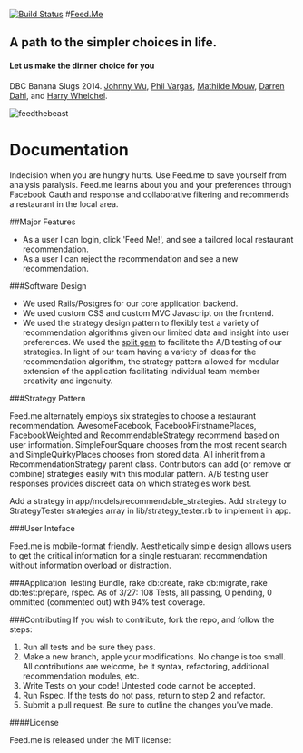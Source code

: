 [![Build Status](https://travis-ci.org/banana-slugs-2014/feed.me.png?branch=master)](https://travis-ci.org/banana-slugs-2014/feed.me)
#[Feed.Me](http://www.feedthebeast.today)

## A path to the simpler choices in life.
#### Let us make the dinner choice for you

DBC Banana Slugs 2014. [Johnny Wu](johnnywu.io), [Phil Vargas](https://github.com/PhilVargas), [Mathilde Mouw](https://github.com/mathildemouw), [Darren Dahl](https://github.com/darrendahl), and [Harry Whelchel](https://github.com/harryw377).

![feedthebeast](http://i.imgur.com/nyEZV13.png)



 
# Documentation

Indecision when you are hungry hurts. Use Feed.me to save yourself from analysis paralysis. Feed.me
learns about you and your preferences through Facebook Oauth and response and collaborative filtering and recommends a restaurant in the local area.

##Major Features

- As a user I can login, click 'Feed Me!', and see a tailored local restaurant recommendation.
- As a user I can reject the recommendation and see a new recommendation.

###Software Design

- We used Rails/Postgres for our core application backend.
- We used custom CSS and custom MVC Javascript on the frontend.
- We used the strategy design pattern to flexibly test a variety of recommendation algorithms given our
limited data and insight into user preferences. We used the [split gem](https://github.com/andrew/split)
to facilitate the A/B testing of our strategies. In light of our team having a variety of ideas for the recommendation algorithm, the strategy pattern allowed for modular extension of the application facilitating individual team member creativity and ingenuity.

###Strategy Pattern

Feed.me alternately employs six strategies to choose a restaurant recommendation. AwesomeFacebook, FacebookFirstnamePlaces, FacebookWeighted and RecommendableStrategy recommend based on user information. SimpleFourSquare chooses from the most recent search and SimpleQuirkyPlaces chooses from stored data. All inherit from a RecommendationStrategy parent class. Contributors can add (or remove or combine) strategies easily with this modular pattern. A/B testing user responses provides discreet data on which strategies work best.

Add a strategy in app/models/recommendable_strategies.
Add strategy to StrategyTester strategies array in lib/strategy_tester.rb to implement in app.

###User Inteface

Feed.me is mobile-format friendly. Aesthetically simple design allows users to get the critical information for a single restuarant recommendation without information overload or distraction.

###Application Testing
Bundle, rake db:create, rake db:migrate, rake db:test:prepare, rspec.
As of 3/27: 108 Tests, all passing, 0 pending, 0 ommitted (commented out) with 94% test coverage.

###Contributing
If you wish to contribute, fork the repo, and follow the steps: 
1) Run all tests and be sure they pass.
2) Make a new branch, apple your modifications. No change is too small. All contributions are welcome, be it syntax, refactoring,  additional recommendation modules, etc.
3) Write Tests on your code! Untested code cannot be accepted.
4) Run Rspec. If the tests do not pass, return to step 2 and refactor.
5) Submit a pull request. Be sure to outline the changes you've made.

####License

Feed.me is released under the MIT license:

[](http://opensource.org/licenses/MIT)



